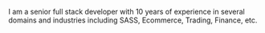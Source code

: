 I am a senior full stack developer with 10 years of experience in several domains and industries including SASS, Ecommerce, Trading, Finance, etc.
